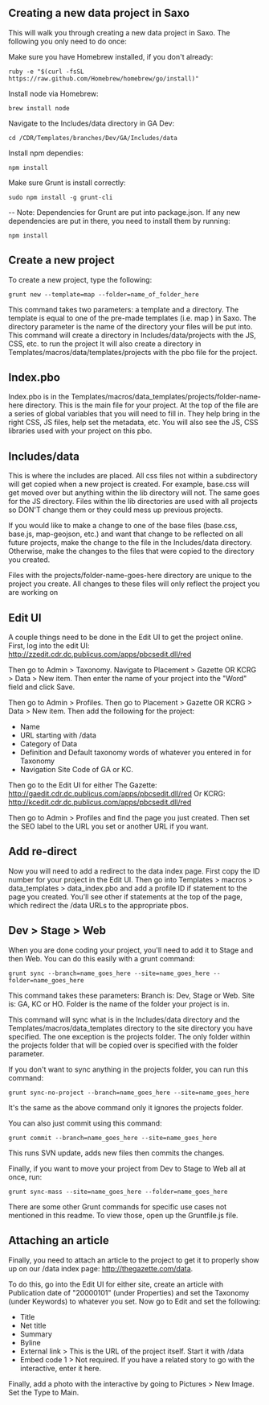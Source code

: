 ## Creating a new data project in Saxo
This will walk you through creating a new data project in Saxo. The following you only need to do once:

Make sure you have Homebrew installed, if you don't already:

	ruby -e "$(curl -fsSL https://raw.github.com/Homebrew/homebrew/go/install)"

Install node via Homebrew:	
	
	brew install node

Navigate to the Includes/data directory in GA Dev:
	
	cd /CDR/Templates/branches/Dev/GA/Includes/data

Install npm dependies:
	
	npm install

Make sure Grunt is install correctly:
	
	sudo npm install -g grunt-cli 

-- Note: Dependencies for Grunt are put into package.json. If any new dependencies are put in there, you need to install them by running:
	
	npm install


## Create a new project

To create a new project, type the following:
	
	grunt new --template=map --folder=name_of_folder_here

This command takes two parameters: a template and a directory. The template is equal to one of the pre-made templates (i.e. map ) in Saxo. The directory parameter is the name of the directory your files will be put into. This command will create a directory in Includes/data/projects with the JS, CSS, etc. to run the project It will also create a directory in Templates/macros/data/templates/projects with the pbo file for the project.


## Index.pbo

Index.pbo is in the Templates/macros/data_templates/projects/folder-name-here directory. This is the main file for your project. At the top of the file are a series of global variables that you will need to fill in. They help bring in the right CSS, JS files, help set the metadata, etc. You will also see the JS, CSS libraries used with your project on this pbo.


## Includes/data

This is where the includes are placed. All css files not within a subdirectory will get copied when a new project is created. For example, base.css will get moved over but anything within the lib directory will not. The same goes for the JS directory. Files within the lib directories are used with all projects so DON'T change them or they could mess up previous projects.

If you would like to make a change to one of the base files (base.css, base.js, map-geojson, etc.) and want that change to be reflected on all future projects, make the change to the file in the Includes/data directory. Otherwise, make the changes to the files that were copied to the directory you created.

Files with the projects/folder-name-goes-here directory are unique to the project you create. All changes to these files will only reflect the project you are working on


## Edit UI

A couple things need to be done in the Edit UI to get the project online. First, log into the edit UI:
http://zzedit.cdr.dc.publicus.com/apps/pbcsedit.dll/red

Then go to Admin > Taxonomy. Navigate to Placement > Gazette OR KCRG > Data > New item. Then enter the name of your project into the "Word" field and click Save. 

Then go to Admin > Profiles. Then go to Placement > Gazette OR KCRG > Data > New item. Then add the following for the project:
- Name
- URL starting with /data
- Category of Data
- Definition and Default taxonomy words of whatever you entered in for Taxonomy
- Navigation Site Code of GA or KC.

Then go to the Edit UI for either The Gazette:
http://gaedit.cdr.dc.publicus.com/apps/pbcsedit.dll/red
Or KCRG:
http://kcedit.cdr.dc.publicus.com/apps/pbcsedit.dll/red

Then go to Admin > Profiles and find the page you just created. Then set the SEO label to the URL you set or another URL if you want.

## Add re-direct

Now you will need to add a redirect to the data index page. First copy the ID number for your project in the Edit UI. Then go into Templates > macros > data_templates > data_index.pbo and add a profile ID if statement to the page you created. You'll see other if statements at the top of the page, which redirect the /data URLs to the appropriate pbos.


## Dev > Stage > Web

When you are done coding your project, you'll need to add it to Stage and then Web. You can do this easily with a grunt command:

	grunt sync --branch=name_goes_here --site=name_goes_here --folder=name_goes_here

This command takes these parameters: Branch is: Dev, Stage or Web. Site is: GA, KC or HO. Folder is the name of the folder your project is in.

This command will sync what is in the Includes/data directory and the Templates/macros/data_templates directory to the site directory you have specified. The one exception is the projects folder. The only folder within the projects folder that will be copied over is specified with the folder parameter.

If you don't want to sync anything in the projects folder, you can run this command:

	grunt sync-no-project --branch=name_goes_here --site=name_goes_here

It's the same as the above command only it ignores the projects folder.

You can also just commit using this command:

	grunt commit --branch=name_goes_here --site=name_goes_here

This runs SVN update, adds new files then commits the changes.

Finally, if you want to move your project from Dev to Stage to Web all at once, run:
	
	grunt sync-mass --site=name_goes_here --folder=name_goes_here

There are some other Grunt commands for specific use cases not mentioned in this readme. To view those, open up the Gruntfile.js file.

## Attaching an article

Finally, you need to attach an article to the project to get it to properly show up on our /data index page: http://thegazette.com/data.

To do this, go into the Edit UI for either site, create an article with Publication date of "20000101" (under Properties) and set the Taxonomy (under Keywords) to whatever you set. Now go to Edit and set the following:
- Title
- Net title
- Summary
- Byline
- External link > This is the URL of the project itself. Start it with /data
- Embed code 1 > Not required. If you have a related story to go with the interactive, enter it here.

Finally, add a photo with the interactive by going to Pictures > New Image. Set the Type to Main.